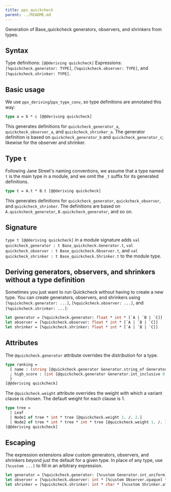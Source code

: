 ```yaml
---
title: ppx_quickcheck
parent: ../README.md
---
```


Generation of Base_quickcheck generators, observers, and shrinkers from types.

Syntax
-------

Type definitions: `[@@deriving quickcheck]`
Expressions: `[%quickcheck.generator: TYPE]`, `[%quickcheck.observer: TYPE]`,
and `[%quickcheck.shrinker: TYPE]`.

Basic usage
-----

We use `ppx_deriving`/`ppx_type_conv`, so type definitions are annotated this way:

```ocaml
type a = b * c [@@deriving quickcheck]
```

This generates definitions for `quickcheck_generator_a`, `quickcheck_observer_a`, and
`quickcheck_shrinker_a`. The generator definition is based on `quickcheck_generator_b` and
`quickcheck_generator_c`; likewise for the observer and shrinker.

Type `t`
--------

Following Jane Street's naming conventions, we assume that a type named `t` is the main
type in a module, and we omit the `_t` suffix for its generated definitions.

```ocaml
type t = A.t * B.t [@@deriving quickcheck]
```

This generates definitions for `quickcheck_generator`, `quickcheck_observer`, and
`quickcheck_shrinker`. The definitions are based on `A.quickcheck_generator`,
`B.quickcheck_generator`, and so on.

Signature
---------

`type t [@@deriving quickcheck]` in a module signature adds
`val quickcheck_generator : t Base_quickcheck.Generator.t`,
`val quickcheck_observer : t Base_quickcheck.Observer.t`, and
`val quickcheck_shrinker : t Base_quickcheck.Shrinker.t` to the module type.

Deriving generators, observers, and shrinkers without a type definition
-----------------------------------------------------------------------

Sometimes you just want to run Quickcheck without having to create a new type. You can
create generators, observers, and shrinkers using `[%quickcheck.generator: ...]`,
`[%quickcheck.observer: ...]`, and `[%quickcheck.shrinker: ...]`:

```ocaml
let generator = [%quickcheck.generator: float * int * [`A | `B | `C]]
let observer = [%quickcheck.observer: float * int * [`A | `B | `C]]
let shrinker = [%quickcheck.shrinker: float * int * [`A | `B | `C]]
```

Attributes
----------

The `@quickcheck.generator` attribute overrides the distribution for a type.

```ocaml
type ranking =
  { name : (string [@quickcheck.generator Generator.string_of Generator.char_alpha])
  ; high_score : (int [@quickcheck.generator Generator.int_inclusive 0 999_999])
  }
[@@deriving quickcheck]
```

The `@quickcheck.weight` attribute overrides the weight with which a variant clause is
chosen. The default weight for each clause is 1.

```ocaml
type tree =
  | Leaf
  | Node1 of tree * int * tree [@quickcheck.weight 1. /. 2.]
  | Node2 of tree * int * tree * int * tree [@quickcheck.weight 1. /. 3.]
[@@deriving quickcheck]
```

Escaping
--------

The expression extensions allow custom generators, observers, and shrinkers beyond just
the default for a given type. In place of any type, use `[%custom ...]` to fill in an
arbitrary expression.

```ocaml
let generator = [%quickcheck.generator: [%custom Generator.int_uniform] * char * string]
let observer = [%quickcheck.observer: int * [%custom Observer.opaque] * string]
let shrinker = [%quickcheck.shrinker: int * char * [%custom Shrinker.atomic]]
```
